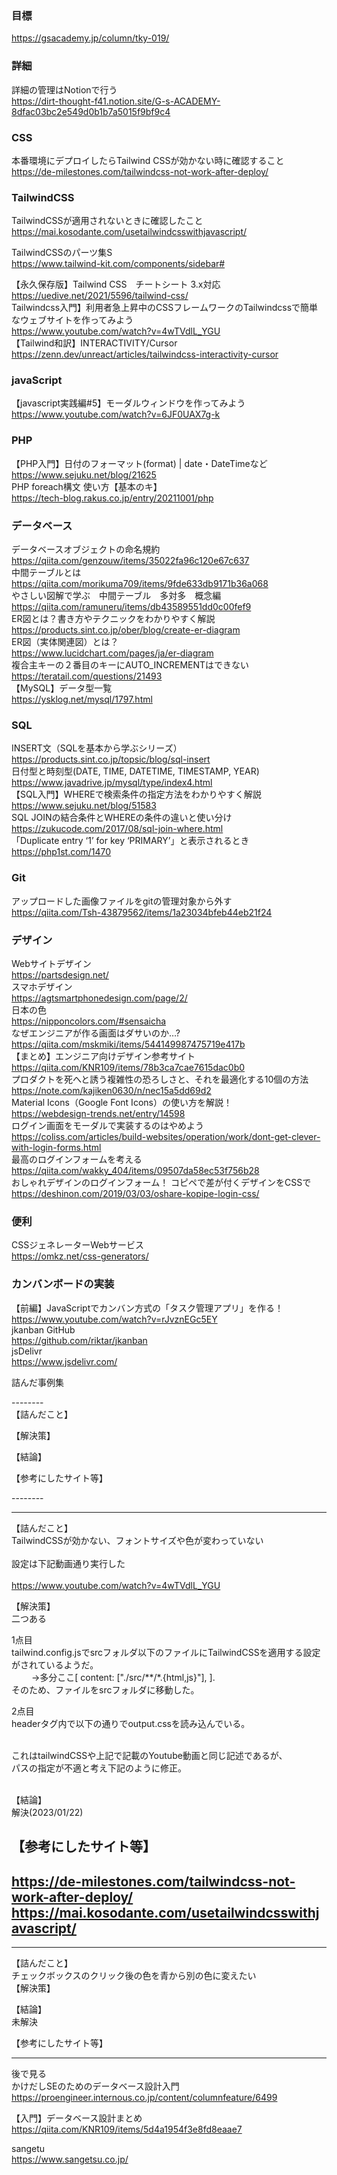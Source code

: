 

### 目標
https://gsacademy.jp/column/tky-019/<br>

### 


### 詳細
詳細の管理はNotionで行う<br>
https://dirt-thought-f41.notion.site/G-s-ACADEMY-8dfac03bc2e549d0b1b7a5015f9bf9c4<br>


### CSS
本番環境にデプロイしたらTailwind CSSが効かない時に確認すること<br>
https://de-milestones.com/tailwindcss-not-work-after-deploy/<br>

### TailwindCSS
TailwindCSSが適用されないときに確認したこと<br>
https://mai.kosodante.com/usetailwindcsswithjavascript/<br>


TailwindCSSのパーツ集S  <br>
https://www.tailwind-kit.com/components/sidebar#<br>

【永久保存版】Tailwind CSS　チートシート 3.x対応  <br>
https://uedive.net/2021/5596/tailwind-css/<br>
Tailwindcss入門】利用者急上昇中のCSSフレームワークのTailwindcssで簡単なウェブサイトを作ってみよう  <br>
https://www.youtube.com/watch?v=4wTVdlL_YGU<br>
【Tailwind和訳】INTERACTIVITY/Cursor<br>
https://zenn.dev/unreact/articles/tailwindcss-interactivity-cursor<br>

### javaScript
【javascript実践編#5】モーダルウィンドウを作ってみよう<br>
https://www.youtube.com/watch?v=6JF0UAX7g-k<br>
### PHP
【PHP入門】日付のフォーマット(format) | date・DateTimeなど<br>
https://www.sejuku.net/blog/21625<br>
PHP foreach構文 使い方【基本のキ】<br>
https://tech-blog.rakus.co.jp/entry/20211001/php<br>

### データベース <br>
データベースオブジェクトの命名規約<br>
https://qiita.com/genzouw/items/35022fa96c120e67c637<br>
中間テーブルとは<br>
https://qiita.com/morikuma709/items/9fde633db9171b36a068<br>
やさしい図解で学ぶ　中間テーブル　多対多　概念編<br>
https://qiita.com/ramuneru/items/db43589551dd0c00fef9<br>
ER図とは？書き方やテクニックをわかりやすく解説<br>
https://products.sint.co.jp/ober/blog/create-er-diagram<br>
ER図（実体関連図）とは？<br>
https://www.lucidchart.com/pages/ja/er-diagram<br>
複合主キーの２番目のキーにAUTO_INCREMENTはできない<br>
https://teratail.com/questions/21493<br>
【MySQL】データ型一覧<br>
https://ysklog.net/mysql/1797.html<br>

### SQL
INSERT文（SQLを基本から学ぶシリーズ）<br>
https://products.sint.co.jp/topsic/blog/sql-insert<br>
日付型と時刻型(DATE, TIME, DATETIME, TIMESTAMP, YEAR)<br>
https://www.javadrive.jp/mysql/type/index4.html<br>
【SQL入門】WHEREで検索条件の指定方法をわかりやすく解説<br>
https://www.sejuku.net/blog/51583<br>
SQL JOINの結合条件とWHEREの条件の違いと使い分け<br>
https://zukucode.com/2017/08/sql-join-where.html<br>
「Duplicate entry ‘1’ for key ‘PRIMARY’」と表示されるとき<br>
https://php1st.com/1470<br>
### Git
アップロードした画像ファイルをgitの管理対象から外す<br>
https://qiita.com/Tsh-43879562/items/1a23034bfeb44eb21f24<br>
### デザイン <br>
Webサイトデザイン<br>
https://partsdesign.net/<br>
スマホデザイン<br>
https://agtsmartphonedesign.com/page/2/<br>
日本の色<br>
https://nipponcolors.com/#sensaicha<br>
なぜエンジニアが作る画面はダサいのか…?<br>
https://qiita.com/mskmiki/items/544149987475719e417b<br>
【まとめ】エンジニア向けデザイン参考サイト<br>
https://qiita.com/KNR109/items/78b3ca7cae7615dac0b0<br>
プロダクトを死へと誘う複雑性の恐ろしさと、それを最適化する10個の方法<br>
https://note.com/kajiken0630/n/nec15a5dd69d2<br>
Material Icons（Google Font Icons）の使い方を解説！ <br> 
https://webdesign-trends.net/entry/14598<br>
ログイン画面をモーダルで実装するのはやめよう<br>
https://coliss.com/articles/build-websites/operation/work/dont-get-clever-with-login-forms.html<br>
最高のログインフォームを考える<br>
https://qiita.com/wakky_404/items/09507da58ec53f756b28<br>
おしゃれデザインのログインフォーム！ コピペで差が付くデザインをCSSで<br>
https://deshinon.com/2019/03/03/oshare-kopipe-login-css/<br>

### 便利
CSSジェネレーターWebサービス<br>
https://omkz.net/css-generators/


### カンバンボードの実装<br>
【前編】JavaScriptでカンバン方式の「タスク管理アプリ」を作る！<br>
https://www.youtube.com/watch?v=rJvznEGc5EY<br>
jkanban GitHub<br>
https://github.com/riktar/jkanban<br>
jsDelivr<br>
https://www.jsdelivr.com/<br>




















詰んだ事例集<br>


--------<br>
【詰んだこと】<br>  

【解決策】<br>


【結論】<br>

【参考にしたサイト等】<br>

--------<br>





--------
【詰んだこと】<br>
TailwindCSSが効かない、フォントサイズや色が変わっていない<br>  
設定は下記動画通り実行した<br>  
https://www.youtube.com/watch?v=4wTVdlL_YGU<br>

【解決策】<br>
二つある<br>

1点目<br>
tailwind.config.jsでsrcフォルダ以下のファイルにTailwindCSSを適用する設定がされているようだ。<br>　　
→多分ここ[  content: ["./src/**/*.{html,js}"], ]. <br>
そのため、ファイルをsrcフォルダに移動した。<br>


2点目<br>
headerタグ内で以下の通りでoutput.cssを読み込んでいる。<br>
<link href="/dist/output.css" rel="stylesheet"><br>
これはtailwindCSSや上記で記載のYoutube動画と同じ記述であるが、<br>
パスの指定が不適と考え下記のように修正。<br>
<link href="../dist/output.css" rel="stylesheet"><br>


【結論】<br>
解決(2023/01/22)<br>

【参考にしたサイト等】<br>　  
https://de-milestones.com/tailwindcss-not-work-after-deploy/<br>
https://mai.kosodante.com/usetailwindcsswithjavascript/<br>
--------


--------
【詰んだこと】<br>
チェックボックスのクリック後の色を青から別の色に変えたい<br>
【解決策】<br>


【結論】<br>
未解決<br>

【参考にしたサイト等】<br>


--------

後で見る<br>
かけだしSEのためのデータベース設計入門<br>
https://proengineer.internous.co.jp/content/columnfeature/6499 <br>

【入門】データベース設計まとめ<br>
https://qiita.com/KNR109/items/5d4a1954f3e8fd8eaae7 <br>





sangetu<br>
https://www.sangetsu.co.jp/ <br>